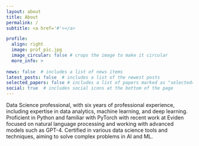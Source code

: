 ```yaml
---
layout: about
title: About
permalink: /
subtitle: <a href='#'></a>

profile:
  align: right
  image: prof_pic.jpg
  image_circular: false # crops the image to make it circular
  more_info: >
  
news: false  # includes a list of news items
latest_posts: false  # includes a list of the newest posts
selected_papers: false # includes a list of papers marked as "selected={true}"
social: true  # includes social icons at the bottom of the page
---
```


Data Science professional, with six years of professional experience, including expertise in data analytics, machine learning, and deep learning. Proficient in Python and familiar with PyTorch with recent work at Eviden focused on natural language processing and working with advanced models such as GPT-4. Certified in various data science tools and techniques, aiming to solve complex problems in AI and ML.
